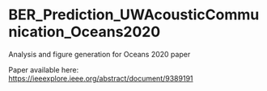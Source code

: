 # BER_Prediction_UWAcousticCommunication_Oceans2020
Analysis and figure generation for Oceans 2020 paper

Paper available here: https://ieeexplore.ieee.org/abstract/document/9389191
